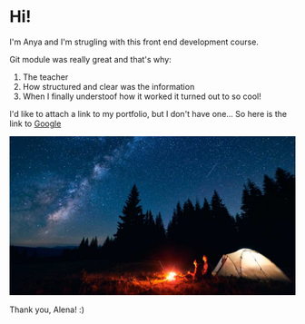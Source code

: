 # Hi!

I'm Anya and I'm strugling with this front end development course.

Git module was really great and that's why:

1. The teacher 
2. How structured and clear was the information
3. When I finally understoof how it worked it turned out to so cool!

I'd like to attach a link to my portfolio, but I don't have one... So here is the link to [Google](http://google.com/)

![And a nice summer pic](/camping.jpg)

Thank you, Alena! :)